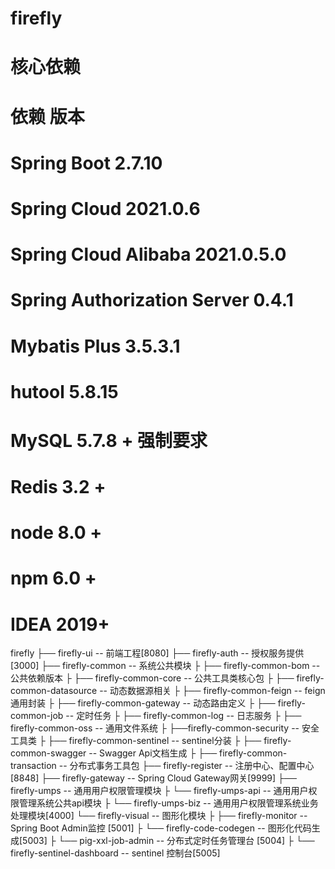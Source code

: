 # firefly

# 核心依赖
# 依赖	                         版本
# Spring Boot	                 2.7.10
# Spring Cloud	                 2021.0.6
# Spring Cloud Alibaba	         2021.0.5.0
# Spring Authorization Server	 0.4.1
# Mybatis Plus	                 3.5.3.1
# hutool	                     5.8.15


# MySQL	5.7.8 +	强制要求
# Redis	3.2 +
# node	8.0 +
# npm	6.0 +
# IDEA	2019+


firefly
├── firefly-ui -- 前端工程[8080]
├── firefly-auth -- 授权服务提供[3000]
├── firefly-common -- 系统公共模块
├    ├── firefly-common-bom -- 公共依赖版本
├    ├── firefly-common-core -- 公共工具类核心包
├    ├── firefly-common-datasource -- 动态数据源相关
├    ├── firefly-common-feign -- feign 通用封装
├    ├── firefly-common-gateway -- 动态路由定义
├    ├── firefly-common-job -- 定时任务
├    ├── firefly-common-log -- 日志服务
├    ├── firefly-common-oss -- 通用文件系统
├    ├──firefly-common-security -- 安全工具类
├    ├── firefly-common-sentinel -- sentinel分装
├    ├── firefly-common-swagger -- Swagger Api文档生成
├    ├── firefly-common-transaction -- 分布式事务工具包
├── firefly-register -- 注册中心、配置中心[8848]
├── firefly-gateway -- Spring Cloud Gateway网关[9999]
├── firefly-umps -- 通用用户权限管理模块
├    └── firefly-umps-api -- 通用用户权限管理系统公共api模块
├    └── firefly-umps-biz -- 通用用户权限管理系统业务处理模块[4000]
└── firefly-visual  -- 图形化模块
├    ├── firefly-monitor -- Spring Boot Admin监控 [5001]
├    └── firefly-code-codegen -- 图形化代码生成[5003]
├    └── pig-xxl-job-admin -- 分布式定时任务管理台 [5004]
├    └── firefly-sentinel-dashboard -- sentinel 控制台[5005]